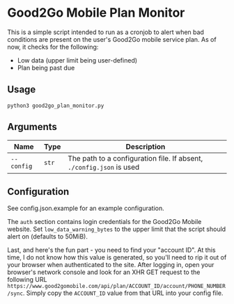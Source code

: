 # Good2Go Mobile Plan Monitor
This is a simple script intended to run as a cronjob to alert when bad conditions are present on the user's Good2Go mobile service plan. As of now, it checks for the following:
* Low data (upper limit being user-defined)
* Plan being past due

## Usage
`python3 good2go_plan_monitor.py`

## Arguments
|Name|Type|Description|
|-|-|-|
|`--config`|`str`|The path to a configuration file. If absent, `./config.json` is used|

## Configuration
See config.json.example for an example configuration.

The `auth` section contains login credentials for the Good2Go Mobile website.
Set `low_data_warning_bytes` to the upper limit that the script should alert on (defaults to 50MiB).

Last, and here's the fun part - you need to find your "account ID". At this time, I do not know how this value is generated, so you'll need to rip it out of your browser when authenticated to the site. After logging in, open your browser's network console and look for an XHR GET request to the following URL `https://www.good2gomobile.com/api/plan/ACCOUNT_ID/account/PHONE_NUMBER/sync`. Simply copy the `ACCOUNT_ID` value from that URL into your config file.
